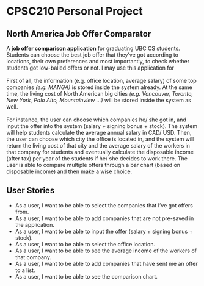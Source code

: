# CPSC210 Personal Project

## North America Job Offer Comparator

A **job offer comparison application** for graduating UBC CS students. Students can choose the best job offer that they’ve
got according to locations, their own preferences and most importantly, to check whether students got low-balled offers 
or not. I may use this application for <br>
<br>
First of all, the information (e.g. office location, average salary) of some top companies <em>(e.g. MANGA)</em> is 
stored inside the system already. At the same time, the living cost of North American big cities <em>(e.g. Vancouver, 
Toronto, New York, Palo Alto, Mountainview …)</em> will be stored inside the system as well. <br>
<br>
For instance, the user can choose which companies he/ she got in, and input the offer into the system (salary + signing 
bonus + stock). The system will help students calculate the average annual salary in CAD/ USD. Then, the user can choose which city the office is
located in, and the system will return the living cost of that city and the average salary of the workers in that 
company for students and eventually calculate the disposable income (after tax) per year of the students if he/ she 
decides to work there. The user is able to compare multiple offers through a bar chart (based on disposable income) and then make a wise choice.


## User Stories

- As a user, I want to be able to select the companies that I’ve got offers from.
- As a user, I want to be able to add companies that are not pre-saved in the application.
- As a user, I want to be able to input the offer (salary + signing bonus + stock).
- As a user, I want to be able to select the office location.
- As a user, I want to be able to see the average income of the workers of that company.
- As a user, I want to be able to add companies that have sent me an offer to a list.
- As a user, I want to be able to see the comparison chart.

